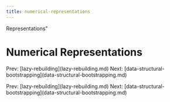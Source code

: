 ```yaml
---
title: numerical-representations
---
```


Representations\"

# Numerical Representations

Prev: \[lazy-rebuilding](lazy-rebuilding.md) Next:
\[data-structural-bootstrapping](data-structural-bootstrapping.md)

Prev: \[lazy-rebuilding](lazy-rebuilding.md) Next:
\[data-structural-bootstrapping](data-structural-bootstrapping.md)
